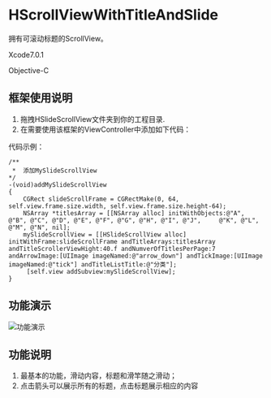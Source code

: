 # HScrollViewWithTitleAndSlide
拥有可滚动标题的ScrollView。


Xcode7.0.1


Objective-C


## 框架使用说明


1. 拖拽HSlideScrollView文件夹到你的工程目录.
2. 在需要使用该框架的ViewController中添加如下代码：

代码示例：

    /**
     *  添加MySlideScrollView
    */
    -(void)addMySlideScrollView
    {
        CGRect slideScrollFrame = CGRectMake(0, 64, self.view.frame.size.width, self.view.frame.size.height-64);
        NSArray *titlesArray = [[NSArray alloc] initWithObjects:@"A", @"B", @"C", @"D", @"E", @"F", @"G", @"H", @"I", @"J",     @"K", @"L", @"M", @"N", nil];
        mySlideScrollView = [[HSlideScrollView alloc] initWithFrame:slideScrollFrame andTitleArrays:titlesArray     andTitleScrollerViewHight:40.f andNumverOfTitlesPerPage:7 andArrowImage:[UIImage imageNamed:@"arrow_down"] andTickImage:[UIImage         imageNamed:@"tick"] andTitleListTitle:@"分类"];
         [self.view addSubview:mySlideScrollView];
    }


## 功能演示
![功能演示](http://7xlt6k.com1.z0.glb.clouddn.com/SlideScrollView.gif)


## 功能说明


1. 最基本的功能，滑动内容，标题和滑竿随之滑动；
2. 点击箭头可以展示所有的标题，点击标题展示相应的内容
